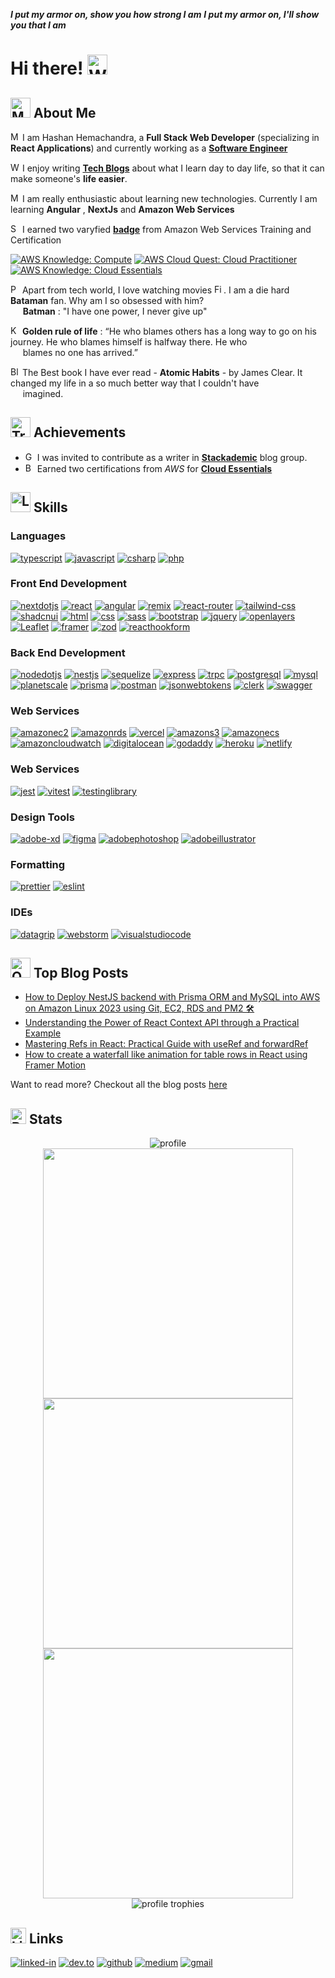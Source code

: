 ***I put my armor on, show you how strong I am***
***I put my armor on, I'll show you that I am***

# Hi there! <img src="https://raw.githubusercontent.com/Tarikul-Islam-Anik/Animated-Fluent-Emojis/master/Emojis/Hand%20gestures/Waving%20Hand.png" alt="Waving Hand" width="32" height="32" />

## <img src="https://raw.githubusercontent.com/Tarikul-Islam-Anik/Animated-Fluent-Emojis/master/Emojis/People/Man%20Raising%20Hand.png" alt="Man Raising Hand" width="32" height="32" /> About Me

<img src="https://raw.githubusercontent.com/Tarikul-Islam-Anik/Animated-Fluent-Emojis/master/Emojis/People/Man%20Office%20Worker.png" alt="Man Office Worker" width="15" height="15" /> I am Hashan Hemachandra, a **Full Stack Web Developer** (specializing in **React Applications**) and currently working as a [**Software Engineer**](https://www.linkedin.com/in/hashan-hemachandra/)

<img src="https://raw.githubusercontent.com/Tarikul-Islam-Anik/Animated-Fluent-Emojis/master/Emojis/Hand%20gestures/Writing%20Hand.png" alt="Writing Hand" width="15" height="15" /> I enjoy writing [**Tech Blogs**](https://medium.com/@hemachandra.hashan) about what I learn day to day life, so that it can make someone's **life easier**.

<img src="https://raw.githubusercontent.com/Tarikul-Islam-Anik/Animated-Fluent-Emojis/master/Emojis/People/Man%20Technologist.png" alt="Man Technologist" width="15" height="15" /> I am really enthusiastic about learning new technologies. Currently I am learning **Angular** , **NextJs** and **Amazon Web Services**

<img src="https://raw.githubusercontent.com/Tarikul-Islam-Anik/Animated-Fluent-Emojis/master/Emojis/Activities/Sports%20Medal.png" alt="Sports Medal" width="15" height="15" /> I earned two varyfied [**badge**](https://www.credly.com/users/hashan-hemachandra/badges) from Amazon Web Services Training and Certification

<!--START_SECTION:badges-->

[![AWS Knowledge: Compute](https://images.credly.com/size/110x110/images/eba18772-5ecf-471b-b8af-dda79815b544/image.png)](http://www.credly.com/badges/a3266b29-7d54-4120-952e-084324243dfc "AWS Knowledge: Compute")
[![AWS Cloud Quest: Cloud Practitioner](https://images.credly.com/size/110x110/images/2784d0d8-327c-406f-971e-9f0e15097003/image.png)](http://www.credly.com/badges/d2ee6b81-d519-4e4e-9e02-dd1420b9601b "AWS Cloud Quest: Cloud Practitioner")
[![AWS Knowledge: Cloud Essentials](https://images.credly.com/size/110x110/images/ec621e2a-c8f0-4459-806c-ae11829d372a/image.png)](http://www.credly.com/badges/9473d062-41c5-4566-ace6-05bc92d475f5 "AWS Knowledge: Cloud Essentials")
<!--END_SECTION:badges-->

<img src="https://raw.githubusercontent.com/Tarikul-Islam-Anik/Animated-Fluent-Emojis/master/Emojis/Food/Popcorn.png" alt="Popcorn" width="15" height="15" /> Apart from tech world, I love watching movies <img src="https://raw.githubusercontent.com/Tarikul-Islam-Anik/Animated-Fluent-Emojis/master/Emojis/Objects/Film%20Projector.png" alt="Film Projector" width="15" height="15" />. I am a die hard **Bataman** fan. Why am I so obsessed with him? </br>&nbsp;&nbsp;&nbsp;&nbsp;&nbsp;**Batman** : "I have one power, I never give up"

<img src="https://raw.githubusercontent.com/Tarikul-Islam-Anik/Animated-Fluent-Emojis/master/Emojis/Objects/Key.png" alt="Key" width="15" height="15" /> **Golden rule of life** : “He who blames others has a long way to go on his journey. He who blames himself is halfway there. He who</br>&nbsp;&nbsp;&nbsp;&nbsp;&nbsp;blames no one has arrived.”

<img src="https://raw.githubusercontent.com/Tarikul-Islam-Anik/Animated-Fluent-Emojis/master/Emojis/Objects/Blue%20Book.png" alt="Blue Book" width="15" height="15" /> The Best book I have ever read - **Atomic Habits** - by James Clear. It changed my life in a so much better way  that I couldn't have</br>&nbsp;&nbsp;&nbsp;&nbsp;&nbsp;imagined. 

## <img src="https://raw.githubusercontent.com/Tarikul-Islam-Anik/Animated-Fluent-Emojis/master/Emojis/Activities/Trophy.png" alt="Trophy" width="32" height="32" /> Achievements


-   <img src="https://raw.githubusercontent.com/Tarikul-Islam-Anik/Animated-Fluent-Emojis/master/Emojis/Objects/Gem%20Stone.png" alt="Gem Stone" width="15" height="15" /> I was invited to contribute as a writer in [**Stackademic**]((https://blog.stackademic.com/)) blog group.
-   <img src="https://raw.githubusercontent.com/Tarikul-Islam-Anik/Animated-Fluent-Emojis/master/Emojis/Objects/Battery.png" alt="Battery" width="15" height="15" /> Earned two certifications from _AWS_ for [**Cloud Essentials**]((https://www.credly.com/users/hashan-hemachandra/badges))

## <img src="https://raw.githubusercontent.com/Tarikul-Islam-Anik/Animated-Fluent-Emojis/master/Emojis/Objects/Lab%20Coat.png" alt="Lab Coat" width="32" height="32" /> Skills

### Languages

[![typescript](https://img.shields.io/badge/TypeScript-3178C6?style=for-the-badge&logo=typescript&logoColor=white)](https://www.typescriptlang.org/)
[![javascript](https://img.shields.io/badge/JavaScript-F7DF1E?style=for-the-badge&logo=javascript&logoColor=black)](https://developer.mozilla.org/en-US/docs/Web/JavaScript#:~:text=JavaScript%20(JS)%20is%20a%20lightweight,Apache%20CouchDB%20and%20Adobe%20Acrobat.)
[![csharp](https://img.shields.io/badge/csharp-512BD4?style=for-the-badge&logo=csharp&logoColor=white)](https://dotnet.microsoft.com/en-us/languages/csharp)
[![php](https://img.shields.io/badge/PHP-777BB4?style=for-the-badge&logo=php&logoColor=white)](https://www.php.net/)

### Front End Development

[![nextdotjs](https://img.shields.io/badge/Next.js-000000?style=for-the-badge&logo=nextdotjs&logoColor=white)](https://nextjs.org/)
[![react](https://img.shields.io/badge/React-61DAFB?style=for-the-badge&logo=react&logoColor=black)](https://react.dev/)
[![angular](https://img.shields.io/badge/Angular-c3002f?style=for-the-badge&logo=angular&logoColor=white)](https://angular.io/)
[![remix](https://img.shields.io/badge/Remix-000000?style=for-the-badge&logo=remix&logoColor=white)](https://remix.run/)
[![react-router](https://img.shields.io/badge/React_Router-CA4245?style=for-the-badge&logo=react-router&logoColor=white)](https://reactrouter.com/en/main)
[![tailwind-css](https://img.shields.io/badge/tailwind_css-06B6D4?style=for-the-badge&logo=tailwind-css&logoColor=white)](https://tailwindcss.com/)
[![shadcnui](https://img.shields.io/badge/shadcn/ui-000000?style=for-the-badge&logo=shadcnui&logoColor=white)](https://ui.shadcn.com/)
[![html](https://img.shields.io/badge/HTML5-E34F26?style=for-the-badge&logo=html5&logoColor=white)](https://www.w3schools.com/html/)
[![css](https://img.shields.io/badge/CSS3-1572B6?style=for-the-badge&logo=css3&logoColor=white)](https://www.w3schools.com/css/)
[![sass](https://img.shields.io/badge/SASS-CC6699?style=for-the-badge&logo=sass&logoColor=white)](https://sass-lang.com/)
[![bootstrap](https://img.shields.io/badge/Bootstrap-563D7C?style=for-the-badge&logo=bootstrap&logoColor=white)](https://getbootstrap.com/)
[![jquery](https://img.shields.io/badge/jQuery-0769AD?style=for-the-badge&logo=jquery&logoColor=white)](https://jquery.com/)
[![openlayers](https://img.shields.io/badge/Openlayers-1F6B75?style=for-the-badge&logo=openlayers&logoColor=white)](https://openlayers.org/)
[![Leaflet](https://img.shields.io/badge/Leaflet-199900?style=for-the-badge&logo=Leaflet&logoColor=white)](https://leafletjs.com/)
[![framer](https://img.shields.io/badge/Framer_Motion-0055FF?style=for-the-badge&logo=framer&logoColor=white)](https://www.framer.com/motion/)
[![zod](https://img.shields.io/badge/Zod-3E67B1?style=for-the-badge&logo=zod&logoColor=white)](https://zod.dev/)
[![reacthookform](https://img.shields.io/badge/React_Hook_Form-EC5990?style=for-the-badge&logo=reacthookform&logoColor=white)](https://react-hook-form.com/)

### Back End Development

[![nodedotjs](https://img.shields.io/badge/Node.js-339933?style=for-the-badge&logo=nodedotjs&logoColor=white)](https://nodejs.org/en)
[![nestjs](https://img.shields.io/badge/NestJs-E0234E?style=for-the-badge&logo=nestjs&logoColor=white)](https://nestjs.com/)
[![sequelize](https://img.shields.io/badge/Sequelize-52B0E7?style=for-the-badge&logo=sequelize&logoColor=white)](https://sequelize.org/)
[![express](https://img.shields.io/badge/Express-000000?style=for-the-badge&logo=express&logoColor=white)](https://expressjs.com/)
[![trpc](https://img.shields.io/badge/tRPC-2596BE?style=for-the-badge&logo=trpc&logoColor=white)](https://trpc.io/)
[![postgresql](https://img.shields.io/badge/PostgreSQL-4169E1?style=for-the-badge&logo=postgresql&logoColor=white)](https://www.postgresql.org/)
[![mysql](https://img.shields.io/badge/MySQL-4479A1?style=for-the-badge&logo=mysql&logoColor=white)](https://www.mysql.com/)
[![planetscale](https://img.shields.io/badge/PlanetScale-000000?style=for-the-badge&logo=planetscale&logoColor=white)](https://planetscale.com/)
[![prisma](https://img.shields.io/badge/Prisma-2D3748?style=for-the-badge&logo=prisma&logoColor=white)](https://www.prisma.io/)
[![postman](https://img.shields.io/badge/Postman-FF6C37?style=for-the-badge&logo=postman&logoColor=white)](https://www.postman.com/)
[![jsonwebtokens](https://img.shields.io/badge/JSON_web_tokens-000000?style=for-the-badge&logo=jsonwebtokens&logoColor=white)](https://jwt.io/)
[![clerk](https://img.shields.io/badge/Clerk-6C47FF?style=for-the-badge&logo=clerk&logoColor=white)](https://clerk.com/)
[![swagger](https://img.shields.io/badge/Swagger-85EA2D?style=for-the-badge&logo=swagger&logoColor=black)](https://swagger.io/)

### Web Services

[![amazonec2](https://img.shields.io/badge/Amazon_EC2-FF9900?style=for-the-badge&logo=amazonec2&logoColor=white)](https://aws.amazon.com/ec2/)
[![amazonrds](https://img.shields.io/badge/Amazon_RDS-527FFF?style=for-the-badge&logo=amazonrds&logoColor=white)](https://aws.amazon.com/rds/)
[![vercel](https://img.shields.io/badge/Vercel-000000?style=for-the-badge&logo=vercel&logoColor=white)](https://vercel.com)
[![amazons3](https://img.shields.io/badge/Amazon_S3-569A31?style=for-the-badge&logo=amazons3&logoColor=white)](https://aws.amazon.com/s3/)
[![amazonecs](https://img.shields.io/badge/Amazon_ECS-FF9900?style=for-the-badge&logo=amazonecs&logoColor=white)](https://aws.amazon.com/ecs/)
[![amazoncloudwatch](https://img.shields.io/badge/Amazon_Cloud_Watch-FF4F8B?style=for-the-badge&logo=amazoncloudwatch&logoColor=white)](https://aws.amazon.com/cloudwatch/)
[![digitalocean](https://img.shields.io/badge/Digital_Ocean-0080FF?style=for-the-badge&logo=digitalocean&logoColor=white)](https://www.digitalocean.com/)
[![godaddy](https://img.shields.io/badge/GoDaddy-1BDBDB?style=for-the-badge&logo=godaddy&logoColor=white)](https://www.godaddy.com/en-uk)
[![heroku](https://img.shields.io/badge/Heroku-430098?style=for-the-badge&logo=heroku&logoColor=white)](https://www.heroku.com/)
[![netlify](https://img.shields.io/badge/Netlify-00C7B7?style=for-the-badge&logo=netlify&logoColor=white)](https://www.netlify.com/)

### Web Services

[![jest](https://img.shields.io/badge/Jest-C21325?style=for-the-badge&logo=jest&logoColor=white)](https://jestjs.io/)
[![vitest](https://img.shields.io/badge/Vitest-6E9F18?style=for-the-badge&logo=vitest&logoColor=white)](https://vitest.dev/)
[![testinglibrary](https://img.shields.io/badge/Testing_Library-E33332?style=for-the-badge&logo=testinglibrary&logoColor=white)](https://testing-library.com/)

### Design Tools

[![adobe-xd](https://img.shields.io/badge/adobe_xd-470137?style=for-the-badge&logo=adobe-xd&logoColor=white)](https://helpx.adobe.com/support/xd.html)
[![figma](https://img.shields.io/badge/figma-000000?style=for-the-badge&logo=figma&logoColor=white)](https://www.figma.com/)
[![adobephotoshop](https://img.shields.io/badge/Adobe_Photoshop-31A8FF?style=for-the-badge&logo=adobephotoshop&logoColor=white)](https://www.adobe.com/products/photoshop.html)
[![adobeillustrator](https://img.shields.io/badge/Adobe_Illustrator-FF9A00?style=for-the-badge&logo=adobeillustrator&logoColor=white)](https://www.adobe.com/products/illustrator.html)

### Formatting

[![prettier](https://img.shields.io/badge/Prettier-F7B93E?style=for-the-badge&logo=prettier&logoColor=black)](https://prettier.io/)
[![eslint](https://img.shields.io/badge/ESLint-4B32C3?style=for-the-badge&logo=eslint&logoColor=white)](https://eslint.org/)

### IDEs

[![datagrip](https://img.shields.io/badge/DataGrip-1cd990?style=for-the-badge&logo=datagrip&logoColor=white)](https://www.jetbrains.com/datagrip/)
[![webstorm](https://img.shields.io/badge/WebStorm-00ced8?style=for-the-badge&logo=webstorm&logoColor=white)](https://www.jetbrains.com/webstorm/)
[![visualstudiocode](https://img.shields.io/badge/VSCode-007ACC?style=for-the-badge&logo=visualstudiocode&logoColor=white)](https://code.visualstudio.com/)

## <img src="https://raw.githubusercontent.com/Tarikul-Islam-Anik/Animated-Fluent-Emojis/master/Emojis/Objects/Open%20Book.png" alt="Open Book" width="32" height="32" /> Top Blog Posts

- [How to Deploy NestJS backend with Prisma ORM and MySQL into AWS on Amazon Linux 2023 using Git, EC2, RDS and PM2 🛠️](https://medium.com/stackademic/how-to-deploy-nestjs-backend-with-prisma-orm-and-mysql-into-aws-on-amazon-linux-2023-using-git-2f8041140dff)
- [Understanding the Power of React Context API through a Practical Example](https://blog.stackademic.com/understanding-the-power-of-react-context-api-through-a-practical-example-3312a7a2c824)
- [Mastering Refs in React: Practical Guide with useRef and forwardRef](https://blog.stackademic.com/mastering-refs-in-react-practical-guide-with-useref-and-forwardref-374c7a57eba1)
- [How to create a waterfall like animation for table rows in React using Framer Motion](https://blog.stackademic.com/how-to-create-a-waterfall-like-animation-for-table-rows-in-react-using-framer-motion-c09990320926)

Want to read more? Checkout all the blog posts [here](https://medium.com/@hemachandra.hashan)

## <img src="https://raw.githubusercontent.com/Tarikul-Islam-Anik/Animated-Fluent-Emojis/master/Emojis/Objects/Bar%20Chart.png" alt="Bar Chart" width="25" height="25" /> Stats

<div align="center">
  <img src="https://komarev.com/ghpvc/?username=hmalindu1" alt="profile" />
  <br/>
  <img width=400 src='https://github-readme-stats.vercel.app/api?username=hmalindu1&theme=vue-dark&show_icons=true&hide_border=true&count_private=true' />
  <br/>
  <img width=400 src='https://github-readme-streak-stats.herokuapp.com/?user=hmalindu1&theme=vue-dark&hide_border=true' />
  <br/>
  <img width=400 src='https://github-readme-stats.vercel.app/api/top-langs/?username=hmalindu1&theme=vue-dark&show_icons=true&hide_border=true&layout=compact&row=1&column=6&margin-h=8' />
  <br/>
  <img src="https://github-profile-trophy.vercel.app/?username=hmalindu1&row=1&column=6&margin-h=8&theme=nord&count_private=true&margin-w=15&no-frame=true" alt="profile trophies" />
</div>

## <img src="https://raw.githubusercontent.com/Tarikul-Islam-Anik/Animated-Fluent-Emojis/master/Emojis/Objects/Link.png" alt="Link" width="25" height="25" /> Links

[![linked-in](https://img.shields.io/badge/Linked_In-0077B5?style=for-the-badge&logo=LinkedIn&logoColor=white)](https://www.linkedin.com/in/hashan-hemachandra/)
[![dev.to](https://img.shields.io/badge/Dev.to-0A0A0A?style=for-the-badge&logo=DevdotTo&logoColor=white)](https://dev.to/hmalindu1)
[![github](https://img.shields.io/badge/GitHub-000000?style=for-the-badge&logo=GitHub&logoColor=white)](https://github.com/hmalindu1)
[![medium](https://img.shields.io/badge/medium-000000?style=for-the-badge&logo=medium&logoColor=white)](https://medium.com/@hemachandra.hashan)
[![gmail](https://img.shields.io/badge/Gmail-D14836?style=for-the-badge&logo=Gmail&logoColor=white)](mailto:hemachandra.hashan@gmail.com)
